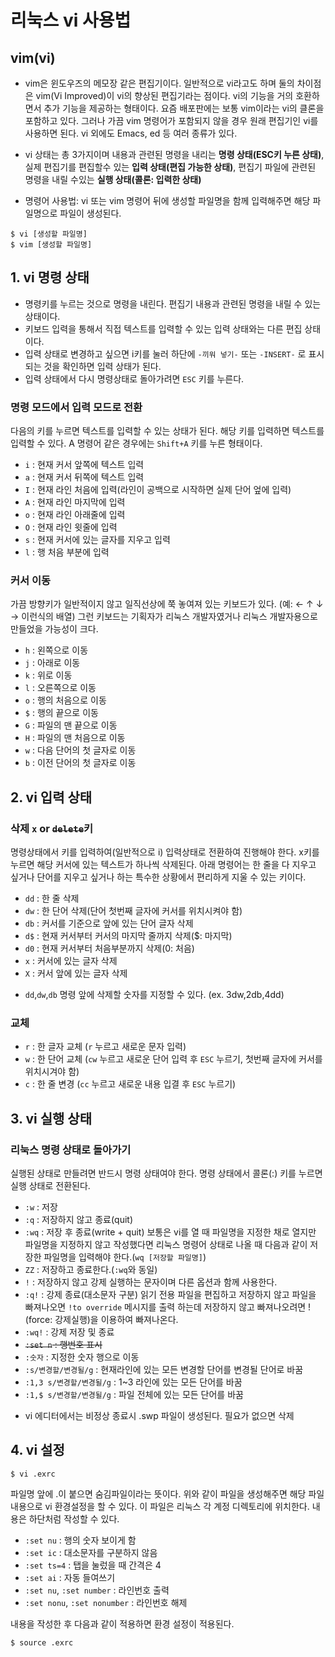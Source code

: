 # 리눅스 vi 사용법

## vim(vi)
- vim은 윈도우즈의 메모장 같은 편집기이다. 일반적으로 vi라고도 하며 둘의 차이점은 vim(Vi Improved)이 vi의 향상된 편집기라는 점이다.
vi의 기능을 거의 호환하면서 추가 기능을 제공하는 형태이다. 요즘 배포판에는 보통 vim이라는 vi의 클론을 포함하고 있다.
그러나 가끔 vim 명령어가 포함되지 않을 경우 원래 편집기인 vi를 사용하면 된다. vi 외에도 Emacs, ed 등 여러 종류가 있다.
- vi 상태는 총 3가지이며 내용과 관련된 명령을 내리는 **명령 상태(ESC키 누른 상태)**, 실제 편집기를 편집할수 있는 **입력 상태(편집 가능한 상태)**,
편집기 파일에 관련된 명령을 내릴 수있는 **실행 상태(콜론: 입력한 상태)**

- 명령어 사용법: vi 또는 vim 명령어 뒤에 생성할 파일명을 함께 입력해주면 해당 파일명으로 파일이 생성된다.
```
$ vi [생성할 파일명]
$ vim [생성할 파일명]
```

## 1. vi 명령 상태
- 명령키를 누르는 것으로 명령을 내린다. 편집기 내용과 관련된 명령을 내릴 수 있는 상태이다. 
- 키보드 입력을 통해서 직접 텍스트를 입력할 수 있는 입력 상태와는 다른 편집 상태이다. 
- 입력 상태로 변경하고 싶으면 i키를 눌러 하단에 `-끼워 넣기-` 또는 `-INSERT-` 로 표시되는 것을 확인하면 입력 상태가 된다. 
- 입력 상태에서 다시 명령상태로 돌아가려면 `ESC` 키를 누른다.

### 명령 모드에서 입력 모드로 전환
다음의 키를 누르면 텍스트를 입력할 수 있는 상태가 된다. 해당 키를 입력하면 텍스트를 입력할 수 있다.
A 명령어 같은 경우에는 `Shift+A` 키를 누른 형태이다.
- `i` : 현재 커서 앞쪽에 텍스트 입력
- `a` : 현재 커서 뒤쪽에 텍스트 입력
- `I` : 현재 라인 처음에 입력(라인이 공백으로 시작하면 실제 단어 엎에 입력)
- `A` : 현재 라인 마지막에 입력
- `o` : 현재 라인 아래줄에 입력
- `O` : 현재 라인 윗줄에 입력
- `s` : 현재 커서에 있는 글자를 지우고 입력
- `l` : 행 처음 부분에 입력

### 커서 이동
가끔 방향키가 일반적이지 않고 일직선상에 쭉 놓여져 있는 키보드가 있다. (예: ← ↑ ↓ → 이런식의 배열) 
그런 키보드는 기획자가 리눅스 개발자였거나 리눅스 개발자용으로 만들었을 가능성이 크다.
- `h` : 왼쪽으로 이동
- `j` : 아래로 이동
- `k` : 위로 이동
- `l` : 오른쪽으로 이동
- `o` : 행의 처음으로 이동
- `$` : 행의 끝으로 이동
- `G` : 파일의 맨 끝으로 이동
- `H` : 파일의 맨 처음으로 이동
- `w` : 다음 단어의 첫 글자로 이동
- `b` : 이전 단어의 첫 글자로 이동

## 2. vi 입력 상태

### 삭제 `x` or ~~`delete`~~키
명령상태에서 키를 입력하여(일반적으로 i) 입력상태로 전환하여 진행해야 한다. x키를 누르면 해당 커서에 있는 텍스트가 하나씩 삭제된다.
아래 명령어는 한 줄을 다 지우고 싶거나 단어를 지우고 싶거나 하는 특수한 상황에서 편리하게 지울 수 있는 키이다.
- `dd` : 한 줄 삭제
- `dw` : 한 단어 삭제(단어 첫번째 글자에 커서를 위치시켜야 함)
- `db` : 커서를 기준으로 앞에 있는 단어 글자 삭제
- `d$` : 현재 커서부터 커서의 마지막 줄까지 삭제($: 마지막)
- `d0` : 현재 커서부터 처음부분까지 삭제(0: 처음)
- `x` : 커서에 있는 글자 삭제
- `X` : 커서 앞에 있는 글자 삭제
 * `dd`,`dw`,`db` 명령 앞에 삭제할 숫자를 지정할 수 있다. (ex. 3dw,2db,4dd)

### 교체
- `r` : 한 글자 교체 (`r` 누르고 새로운 문자 입력)
- `w` : 한 단어 교체 (`cw` 누르고 새로운 단어 입력 후 `ESC` 누르기, 첫번째 글자에 커서를 위치시겨야 함)
- `c` : 한 줄 변경 (`cc` 누르고 새로운 내용 입결 후 `ESC` 누르기)

## 3. vi 실행 상태

### 리눅스 명령 상태로 돌아가기
실행된 상태로 만들려면 반드시 명령 상태여야 한다. 명령 상태에서 콜론(:) 키를 누르면 실행 상태로 전환된다.
- `:w` : 저장
- `:q` : 저장하지 않고 종료(quit)
- `:wq` : 저장 후 종료(write + quit) 보통은 vi를 열 때 파일명을 지정한 채로 열지만 파일명을 지정하지 않고 작성했다면 
리눅스 명령어 상태로 나올 때 다음과 같이 저장한 파일명을 입력해야 한다.(`wq [저장할 파일명]`)
- `ZZ` : 저장하고 종료한다.(`:wq`와 동일)
- `!` : 저장하지 않고 강제 실행하는 문자이며 다른 옵션과 함께 사용한다.
- `:q!` : 강제 종료(대소문자 구분) 읽기 전용 파일을 편집하고 저장하지 않고 파일을 빠져나오면 `!to override` 메시지를 출력 하는데
저장하지 않고 빠져나오려면 !(force: 강제실행)을 이용하여 빠져나온다.  
- `:wq!` : 강제 저장 및 종료
- ~~`:set n` : 행번호 표시~~
- `:숫자` : 지정한 숫자 행으로 이동
- `:s/변경할/변경될/g` : 현재라인에 있는 모든 변경할 단어를 변경될 단어로 바꿈
- `:1,3 s/변경할/변경될/g` : 1~3 라인에 있는 모든 단어를 바꿈
- `:1,$ s/변경할/변경될/g` : 파일 전체에 있는 모든 단어를 바꿈
 * vi 에디터에서는 비정상 종료시 .swp 파일이 생성된다. 필요가 없으면 삭제

## 4. vi 설정
```
$ vi .exrc
```
파일명 앞에 .이 붙으면 숨김파일이라는 뜻이다. 위와 같이 파일을 생성해주면 해당 파일 내용으로 vi 환경설정을 할 수 있다.
이 파일은 리눅스 각 계정 디렉토리에 위치한다. 내용은 하단처럼 작성할 수 있다.
- `:set nu` : 행의 숫자 보이게 함
- `:set ic` : 대소문자를 구분하지 않음
- `:set ts=4` : 탭을 눌렀을 때 간격은 4
- `:set ai` : 자동 들여쓰기
- `:set nu`, `:set number` : 라인번호 출력
- `:set nonu`, `:set nonumber` : 라인번호 해제

내용을 작성한 후 다음과 같이 적용하면 환경 설정이 적용된다.
```
$ source .exrc
```